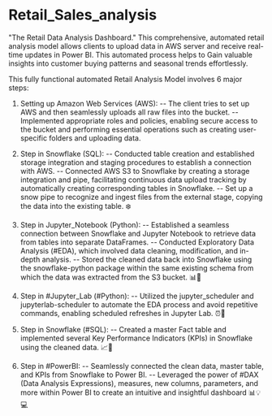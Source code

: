 # Retail_Sales_analysis

"The Retail Data Analysis Dashboard."  This comprehensive, automated retail analysis model allows clients to upload data in AWS server and receive real-time updates in Power BI. This automated process helps to  Gain valuable insights into customer buying patterns and seasonal trends effortlessly.

This fully functional automated Retail Analysis Model involves 6 major steps:

1. Setting up Amazon Web Services (AWS):
-- The client tries to set up AWS and then seamlessly uploads all raw files into the bucket.
-- Implemented appropriate roles and policies, enabling secure access to the bucket and performing essential operations such as creating user-specific folders and uploading data. 

2. Step in Snowflake (SQL):
-- Conducted table creation and established storage integration and staging procedures to establish a connection with AWS.
-- Connected AWS S3 to Snowflake by creating a storage integration and pipe, facilitating continuous data upload tracking by automatically creating corresponding tables in Snowflake.
-- Set up a snow pipe to recognize and ingest files from the external stage, copying the data into the existing table. ❄️

3. Step in Jupyter_Notebook (Python):
-- Established a seamless connection between Snowflake and Jupyter Notebook to retrieve data from tables into separate DataFrames.
-- Conducted Exploratory Data Analysis (#EDA), which involved data cleaning, modification, and in-depth analysis.
-- Stored the cleaned data back into Snowflake using the snowflake-python package within the same existing schema from which the data was extracted from the S3 bucket. 📊🐍

4. Step in #Jupyter_Lab (#Python):
-- Utilized the jupyter_scheduler and jupyterlab-scheduler to automate the EDA process and avoid repetitive commands, enabling scheduled refreshes in Jupyter Lab. ⏰🔄

5. Step in Snowflake (#SQL):
-- Created a master Fact table and implemented several Key Performance Indicators (KPIs) in Snowflake using the cleaned data. 📈🔑

6. Step in #PowerBI:
-- Seamlessly connected the clean data, master table, and KPIs from Snowflake to Power BI.
-- Leveraged the power of #DAX (Data Analysis Expressions), measures, new columns, parameters, and more within Power BI to create an intuitive and insightful dashboard 📊💡💻

